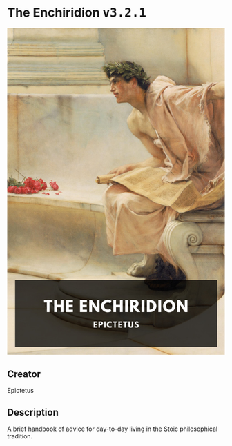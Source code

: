 
# The Enchiridion <kbd>v3.2.1</kbd>

<center>
  <img src="./cover-1024.jpg"/>
</center>

## Creator
Epictetus

## Description
A brief handbook of advice for day-to-day living in the Stoic philosophical tradition.
